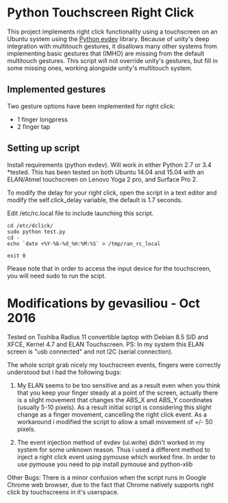 Python Touchscreen Right Click
======================

This project implements right click functionality using a touchscreen on an Ubuntu system using the [Python evdev](https://github.com/gvalkov/python-evdev) library.  Because of unity's deep integration with multitouch gestures, it disallows many other systems from implementing basic gestures that (IMHO) are missing from the default multitouch gestures.  This script will not override unity's gestures, but fill in some missing ones, working alongside unity's multitouch system.


Implemented gestures
-----------------------

Two gesture options have been implemented for right click:

* 1 finger longpress
* 2 finger tap

Setting up script
---------------------

Install requirements (python evdev).  Will work in either Python 2.7 or 3.4 *tested.
This has been tested on both Ubuntu 14.04 and 15.04 with an ELAN/Atmel touchscreen on Lenovo Yoga 2 pro, and Surface Pro 2.

To modify the delay for your right click, open the script in a text editor and modify the self.click_delay variable, the default is 1.7 seconds.

Edit /etc/rc.local file to include launching this script.

```
cd /etc/dclick/
sudo python test.py
cd -
echo `date +%Y-%b-%d_%H:%M:%S` > /tmp/ran_rc_local

exit 0

```

Please note that in order to access the input device for the touchscreen, you will need sudo to run the scipt.


Modifications by gevasiliou - Oct 2016
======================
Tested on Toshiba Radius 11 convertible laptop with Debian 8.5 SID and XFCE, Kernel 4.7 and ELAN Touchscreen.
PS: In my system this ELAN screen is "usb connected" and not I2C (serial connection).

The whole script grab nicely my touchscreen events, fingers were correctly understood but i had the following bugs:

1. My ELAN seems to be too sensitive and as a result even when you think that you keep your finger steady at a point of the screen, actually there is a slight movement that changes the ABS_X and ABS_Y coordinates (usually 5-10 pixels).
As a result initial script is considering this slight change as a finger movement, cancelling the right click event.
As a workaround i modified the script to allow a small movement of +/- 50 pixels.

2. The event injection method of evdev (ui.write) didn't worked in my system for some unknown reason. 
Thus i used a different method to inject a right click event using pymouse which worked fine. 
In order to use pymouse you need to pip install pymouse and python-xlib

Other Bugs:
There is a minor confusion when the script runs in Google Chrome web browser, due to the fact that Chrome natively supports right click by touchscreens in it's userspace.
